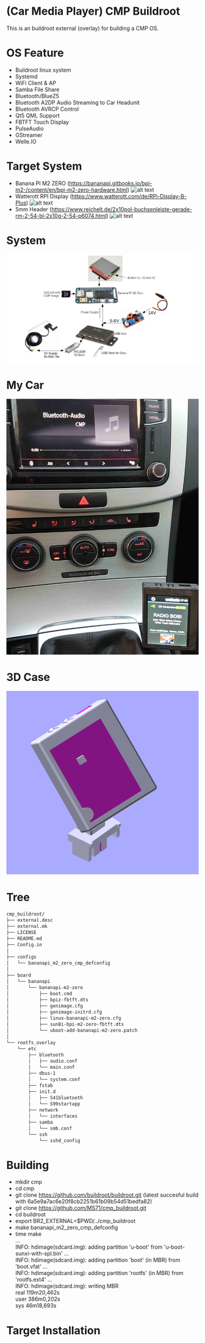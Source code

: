# (Car Media Player) CMP Buildroot #

This is an buildroot external (overlay) for building a CMP OS.

# OS Feature
- Buildroot linux system
- Systemd
- WiFi Client & AP
- Samba File Share
- Bluetooth/BlueZ5
- Bluetooth A2DP Audio Streaming to Car Headunit
- Bluetooth AVRCP Control
- Qt5 QML Support
- FBTFT Touch Display
- PulseAudio
- GStreamer
- Welle.IO

# Target System
- Banana PI M2 ZERO (https://bananapi.gitbooks.io/bpi-m2-/content/en/bpi-m2-zero-hardware.html)
![alt text](http://www.banana-pi.org/images/bpi-images/ZERO/zero1.jpg)
- Watterott RPI Display (https://www.watterott.com/de/RPi-Display-B-Plus)
![alt text](https://www.watterott.com/media/images/popup/20110952_1.jpg)
- 5mm Header (https://www.reichelt.de/2x10pol-buchsenleiste-gerade-rm-2-54-bl-2x10g-2-54-p6074.html)
![alt text](https://cdn-reichelt.de/bilder/web/artikel_ws/C140/BL_2X10G_2_54.jpg)

# System
![alt text](images/System.png)

# My Car
![alt text](images/mycar.jpg)

# 3D Case
![alt text](images/bpiz_01.png)

# Tree
```
cmp_buildroot/
├── external.desc
├── external.mk
├── LICENSE
├── README.md
├── Config.in
│
├── configs
│   └── bananapi_m2_zero_cmp_defconfig
│
├── board
│   └── bananapi
│       └── bananapi-m2-zero
│           ├── boot.cmd
│           ├── bpiz-fbtft.dts
│           ├── genimage.cfg
│           ├── genimage-initrd.cfg
│           ├── linux-bananapi-m2-zero.cfg
│           ├── sun8i-bpi-m2-zero-fbtft.dts
│           └── uboot-add-bananapi-m2-zero.patch
│
└── rootfs_overlay
    └── etc
        ├── bluetooth
        │   ├── audio.conf
        │   └── main.conf
        ├── dbus-1
        │   └── system.conf
        ├── fstab
        ├── init.d
        │   ├── S41bluetooth
        │   └── S99startapp
        ├── network
        │   └── interfaces
        ├── samba
        │   └── smb.conf
        └── ssh
            └── sshd_config
```

# Building
- mkdir cmp
- cd cmp
- git clone https://github.com/buildroot/buildroot.git
  (latest succesful build with 6a5e9a7ac6e20f8cb2251b61b09b54d51bedfa82)
- git clone https://github.com/MS71/cmp_buildroot.git
- cd buildroot
- export BR2_EXTERNAL=$PWD/../cmp_buildroot
- make bananapi_m2_zero_cmp_defconfig
- time make<br>
    ...<br>
    INFO: hdimage(sdcard.img): adding partition 'u-boot' from 'u-boot-sunxi-with-spl.bin' ...<br>
    INFO: hdimage(sdcard.img): adding partition 'boot' (in MBR) from 'boot.vfat' ...<br>
    INFO: hdimage(sdcard.img): adding partition 'rootfs' (in MBR) from 'rootfs.ext4' ...<br>
    INFO: hdimage(sdcard.img): writing MBR<br>
    real	119m20,462s<br>
    user	386m0,202s<br>
    sys	46m18,693s<br>

# Target Installation


